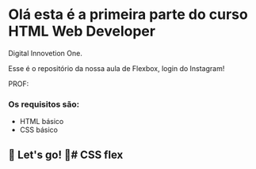 # Olá esta é a primeira parte do curso HTML Web Developer

Digital Innovetion One.

Esse é o repositório da nossa aula de Flexbox, login do Instagram!

PROF:

### Os requisitos são:

- HTML básico
- CSS básico

## 🚀 Let's go! 🚀# CSS flex
